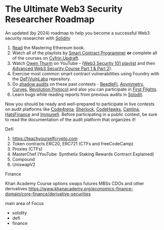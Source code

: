 # The Ultimate Web3 Security Researcher Roadmap
An updated (by 2024) roadmap to help you become a successful Web3 security researcher with [Solidity](https://docs.soliditylang.org/)

1. [Read](https://cypherpunks-core.github.io/ethereumbook) the Mastering Ethereum book.
2. Watch all of the playlists by [Smart Contract Programmer](https://www.youtube.com/@smartcontractprogrammer) **or** complete all of the courses on [Cyfrin Updraft](https://updraft.cyfrin.io/).
3. Watch [Owen Thurm](https://www.youtube.com/@0xOwenThurm) on YouTube - ([Web3 Security 101 playlist](https://www.youtube.com/watch?v=oIoozgIl4pw&list=PLTJasqY2MI_8XWRY3Ovw39DEkunIyPJUt) and then [Advanced Web3 Security Course Part 1 & Part 2](https://youtube.com/playlist?list=PLWdUkQu4ts19wkfWmoT7NkB2l3M03P1r3&si=NX1Divi1Jukhnmjg)).
4. Exercise most common smart contract vulnerabilities using Foundry with the [DeFiVulnLabs](https://github.com/SunWeb3Sec/DeFiVulnLabs) repository.
5. Do [shadow audits](https://x.com/xb0g0/status/1791716298918965401) on these past contests - [BeedleFi](https://www.codehawks.com/contests/clkbo1fa20009jr08nyyf9wbx), [Asymmetry](https://github.com/code-423n4/2023-03-asymmetry), [Curves](https://github.com/code-423n4/2024-01-curves), [Revolution Protocol](https://github.com/code-423n4/2023-12-revolutionprotocol) and also you can participate in [First Flights](https://www.codehawks.com/first-flights).
6. Learn bugs while reading reports from previous audits in [Solodit](https://solodit.xyz/).

Now you should be ready and well-prepared to participate in live contests on audit platforms like [Code4rena](https://www.code4rena.com), [Sherlock](https://audits.sherlock.xyz/), [CodeHawks](https://www.codehawks.com), [Cantina](https://www.cantina.xyz), [HatsFinance](https://app.hats.finance) and [Immunefi](https://immunefi.com/bug-bounty/). Before participating in a public contest, be sure to read the documentation of the audit platform that organizes it!

Defi 
1. https://teachyourselfcrypto.com
2. Token contracts
ERC20, ERC721 (CTFs and freeCodeCamp)
3. Proxies
(CTFs)
4. MasterChef
(YouTube: Synthetix Staking Rewards Contract Explained)
5. Compound
6. UniswapV2

Finance 

Khan Academy Course
options
swaps
futures
MBSs
CDOs
and other derivatives
https://www.khanacademy.org/economics-finance-domain/core-finance/derivative-securities

main area of Focus 
- solidity
- defi
- finance 
